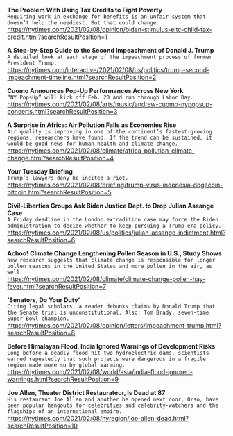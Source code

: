 **The Problem With Using Tax Credits to Fight Poverty**\
`Requiring work in exchange for benefits is an unfair system that doesn’t help the neediest. But that could change.`\
https://nytimes.com/2021/02/08/opinion/biden-stimulus-eitc-child-tax-credit.html?searchResultPosition=1

**A Step-by-Step Guide to the Second Impeachment of Donald J. Trump**\
`A detailed look at each stage of the impeachment process of former President Trump.`\
https://nytimes.com/interactive/2021/02/08/us/politics/trump-second-impeachment-timeline.html?searchResultPosition=2

**Cuomo Announces Pop-Up Performances Across New York**\
`“NY PopsUp” will kick off Feb. 20 and run through Labor Day.`\
https://nytimes.com/2021/02/08/arts/music/andrew-cuomo-nypopsup-concerts.html?searchResultPosition=3

**A Surprise in Africa: Air Pollution Falls as Economies Rise**\
`Air quality is improving in one of the continent’s fastest-growing regions, researchers have found. If the trend can be sustained, it would be good news for human health and climate change.`\
https://nytimes.com/2021/02/08/climate/africa-pollution-climate-change.html?searchResultPosition=4

**Your Tuesday Briefing**\
`Trump’s lawyers deny he incited a riot.`\
https://nytimes.com/2021/02/08/briefing/trump-virus-indonesia-dogecoin-bitcoin.html?searchResultPosition=5

**Civil-Liberties Groups Ask Biden Justice Dept. to Drop Julian Assange Case**\
`A Friday deadline in the London extradition case may force the Biden administration to decide whether to keep pursuing a Trump-era policy.`\
https://nytimes.com/2021/02/08/us/politics/julian-assange-indictment.html?searchResultPosition=6

**Achoo! Climate Change Lengthening Pollen Season in U.S., Study Shows**\
`New research suggests that climate change is responsible for longer pollen seasons in the United States and more pollen in the air, as well`\
https://nytimes.com/2021/02/08/climate/climate-change-pollen-hay-fever.html?searchResultPosition=7

**‘Senators, Do Your Duty’**\
`Citing legal scholars, a reader debunks claims by Donald Trump that the Senate trial is unconstitutional. Also: Tom Brady, seven-time Super Bowl champion.`\
https://nytimes.com/2021/02/08/opinion/letters/impeachment-trump.html?searchResultPosition=8

**Before Himalayan Flood, India Ignored Warnings of Development Risks**\
`Long before a deadly flood hit two hydroelectric dams, scientists warned repeatedly that such projects were dangerous in a fragile region made more so by global warming.`\
https://nytimes.com/2021/02/08/world/asia/india-flood-ignored-warnings.html?searchResultPosition=9

**Joe Allen, Theater District Restaurateur, Is Dead at 87**\
`His restaurant Joe Allen and another he opened next door, Orso, have been popular hangouts for celebrities and celebrity-watchers and the flagships of an international empire.`\
https://nytimes.com/2021/02/08/nyregion/joe-allen-dead.html?searchResultPosition=10

